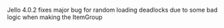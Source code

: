 Jello 4.0.2 fixes major bug for random loading deadlocks due to some bad logic when making the ItemGroup
